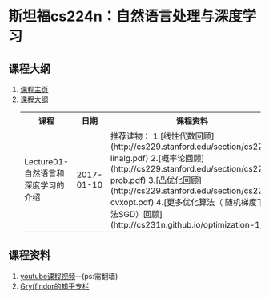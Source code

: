# 斯坦福cs224n：自然语言处理与深度学习
##  课程大纲
1. [课程主页](https://web.stanford.edu/class/cs224n/index.html)
2. [课程大纲](https://web.stanford.edu/class/cs224n/syllabus.html)
	 <table>
			<tr>
				<th>课程</th>
				<th>日期</th>
				<th>课程资料</th>
			</tr>
			<tr>
				<td>Lecture01-自然语言和深度学习的介绍</td>
				<td>2017-01-10</td>
				<td>推荐读物：
					1.[线性代数回顾](http://cs229.stanford.edu/section/cs229-linalg.pdf)
					2.[概率论回顾](http://cs229.stanford.edu/section/cs229-prob.pdf)
					3.[凸优化回顾](http://cs229.stanford.edu/section/cs229-cvxopt.pdf)
					4.[更多优化算法（ 随机梯度下降法SGD）回顾](http://cs231n.github.io/optimization-1/)
				</td>
			</tr>
	</table>
## 课程资料
1. [youtube课程视频](https://www.youtube.com/channel/UCdKG2JnvPu6mY1NDXYFfN0g)--(ps:需翻墙)
2. [Gryffindor的知乎专栏](https://zhuanlan.zhihu.com/blueblood)
